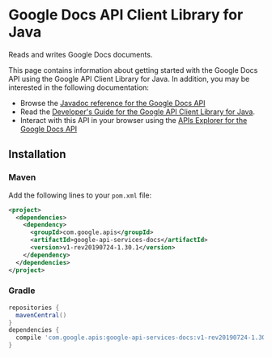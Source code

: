 # Google Docs API Client Library for Java

Reads and writes Google Docs documents.

This page contains information about getting started with the Google Docs API
using the Google API Client Library for Java. In addition, you may be interested
in the following documentation:

* Browse the [Javadoc reference for the Google Docs API][javadoc]
* Read the [Developer's Guide for the Google API Client Library for Java][google-api-client].
* Interact with this API in your browser using the [APIs Explorer for the Google Docs API][api-explorer]

## Installation

### Maven

Add the following lines to your `pom.xml` file:

```xml
<project>
  <dependencies>
    <dependency>
      <groupId>com.google.apis</groupId>
      <artifactId>google-api-services-docs</artifactId>
      <version>v1-rev20190724-1.30.1</version>
    </dependency>
  </dependencies>
</project>
```

### Gradle

```gradle
repositories {
  mavenCentral()
}
dependencies {
  compile 'com.google.apis:google-api-services-docs:v1-rev20190724-1.30.1'
}
```

[javadoc]: https://googleapis.dev/java/google-api-services-docs/latest/index.html
[google-api-client]: https://github.com/googleapis/google-api-java-client/
[api-explorer]: https://developers.google.com/apis-explorer/#p/abusiveexperiencereport/v1/

